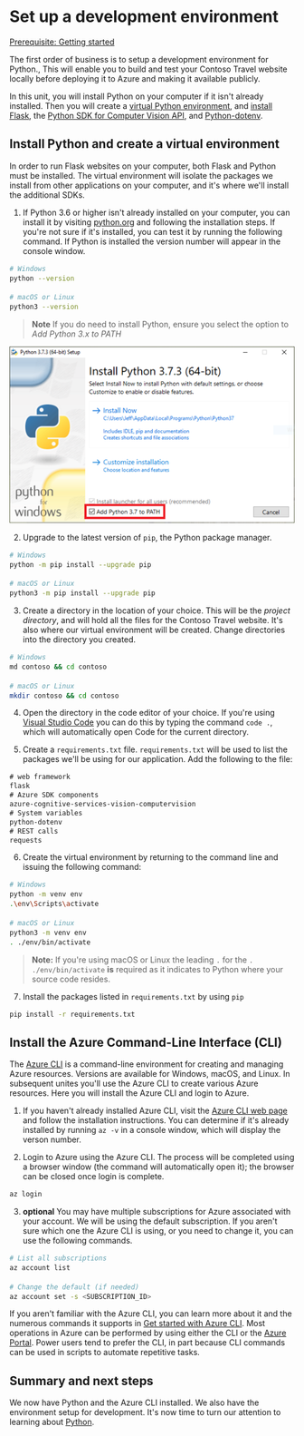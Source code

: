 # Set up a development environment

[Prerequisite: Getting started](../2-computer-vision-text-analytics.md)

The first order of business is to setup a development environment for Python., This will enable you to build and test your Contoso Travel website locally before deploying it to Azure and making it available publicly.

In this unit, you will install Python on your computer if it isn't already installed. Then you will create a [virtual Python environment](https://docs.python.org/3/library/venv.html), and [install Flask](https://flask.palletsprojects.com/en/1.1.x/installation/), the [Python SDK for Computer Vision API](https://pypi.org/project/azure-cognitiveservices-vision-computervision/), and [Python-dotenv](https://github.com/theskumar/python-dotenv).

## Install Python and create a virtual environment

In order to run Flask websites on your computer, both Flask and Python must be installed. The virtual environment will isolate the packages we install from other applications on your computer, and it's where we'll install the additional SDKs.

1. If Python 3.6 or higher isn't already installed on your computer, you can install it by visiting [python.org](https://python.org) and following the installation steps. If you're not sure if it's installed, you can test it by running the following command. If Python is installed the version number will appear in the console window.

``` bash
# Windows
python --version

# macOS or Linux
python3 --version
```

> **Note** If you do need to install Python, ensure you select the option to *Add Python 3.x to PATH*

![Dialog box for installing Python showing PATH option selected](../images/vision_python.png)

2. Upgrade to the latest version of `pip`, the Python package manager.

``` bash
# Windows
python -m pip install --upgrade pip

# macOS or Linux
python3 -m pip install --upgrade pip
```

3. Create a directory in the location of your choice. This will be the *project directory*, and will hold all the files for the Contoso Travel website. It's also where our virtual environment will be created. Change directories into the directory you created.

``` bash
# Windows
md contoso && cd contoso

# macOS or Linux
mkdir contoso && cd contoso
```

4. Open the directory in the code editor of your choice. If you're using [Visual Studio Code](https://code.visualstudio.com/) you can do this by typing the command `code .`, which will automatically open Code for the current directory.

5. Create a `requirements.txt` file. `requirements.txt` will be used to list the packages we'll be using for our application. Add the following to the file:

```
# web framework
flask
# Azure SDK components
azure-cognitive-services-vision-computervision
# System variables
python-dotenv
# REST calls
requests
```

6. Create the virtual environment by returning to the command line and issuing the following command:

``` bash
# Windows
python -m venv env
.\env\Scripts\activate

# macOS or Linux
python3 -m venv env
. ./env/bin/activate
```

> **Note:** If you're using macOS or Linux the leading `.` for the `. ./env/bin/activate` **is** required as it indicates to Python where your source code resides.

7. Install the packages listed in `requirements.txt` by using `pip`

``` bash
pip install -r requirements.txt
```

## Install the Azure Command-Line Interface (CLI)

The [Azure CLI](https://docs.microsoft.com/cli/azure/get-started-with-azure-cli?view=azure-cli-latest) is a command-line environment for creating and managing Azure resources. Versions are available for Windows, macOS, and Linux. In subsequent unites you'll use the Azure CLI to create various Azure resources. Here you will install the Azure CLI and login to Azure.

1. If you haven't already installed Azure CLI, visit the [Azure CLI web page](https://docs.microsoft.com/en-us/cli/azure/install-azure-cli?view=azure-cli-latest) and follow the installation instructions. You can determine if it's already installed by running `az -v` in a console window, which will display the verson number.

2. Login to Azure using the Azure CLI. The process will be completed using a browser window (the command will automatically open it); the browser can be closed once login is complete.

``` bash
az login
```

3. **optional** You may have multiple subscriptions for Azure associated with your account. We will be using the default subscription. If you aren't sure which one the Azure CLI is using, or you need to change it, you can use the following commands.

``` bash
# List all subscriptions
az account list

# Change the default (if needed)
az account set -s <SUBSCRIPTION_ID>
```

If you aren't familiar with the Azure CLI, you can learn more about it and the numerous commands it supports in [Get started with Azure CLI](https://docs.microsoft.com/en-us/cli/azure/get-started-with-azure-cli?view=azure-cli-latest). Most operations in Azure can be performed by using either the CLI or the [Azure Portal](https://portal.azure.com). Power users tend to prefer the CLI, in part because CLI commands can be used in scripts to automate repetitive tasks.

## Summary and next steps

We now have Python and the Azure CLI installed. We also have the environment setup for development. It's now time to turn our attention to learning about [Python](./python.md).
